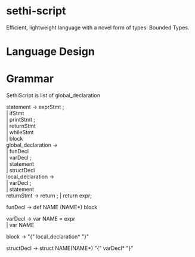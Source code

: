 # sethi-script
Efficient, lightweight language with a novel form of types: Bounded Types.

# Language Design

# Grammar
SethiScript is list of global_declaration  

statement      → exprStmt ;  
               | ifStmt    
               | printStmt ;   
               | returnStmt  
               | whileStmt    
               | block    
global_declaration    →   
               | funDecl      
               | varDecl ;    
               | statement   
               | structDecl  
local_declaration    →   
               | varDecl ;    
               | statement   
returnStmt     → return ;
               | return expr;  

funDecl        → def NAME (NAME*) block    
        
varDecl        → var NAME = expr  
               | var NAME  

block          → "{" local_declaration* "}"   

structDecl     → struct NAME(NAME*) "{" varDecl* "}" 
